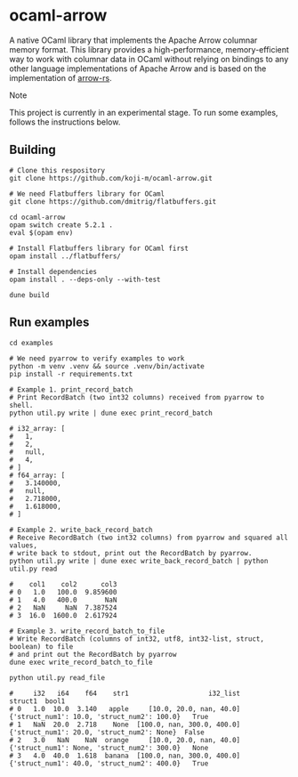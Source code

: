 # ocaml-arrow
A native OCaml library that implements the Apache Arrow columnar memory format.
This library provides a high-performance, memory-efficient way to work with columnar data in OCaml without relying on bindings to any other language implementations of Apache Arrow and is based on the implementation of [arrow-rs](https://github.com/apache/arrow-rs).

> [!NOTE]
> This project is currently in an experimental stage.
> To run some examples, follows the instructions below.

## Building

```shell
# Clone this respository
git clone https://github.com/koji-m/ocaml-arrow.git

# We need Flatbuffers library for OCaml
git clone https://github.com/dmitrig/flatbuffers.git

cd ocaml-arrow
opam switch create 5.2.1 .
eval $(opam env)

# Install Flatbuffers library for OCaml first 
opam install ../flatbuffers/

# Install dependencies
opam install . --deps-only --with-test

dune build
```

## Run examples

```shell
cd examples

# We need pyarrow to verify examples to work
python -m venv .venv && source .venv/bin/activate
pip install -r requirements.txt

# Example 1. print_record_batch
# Print RecordBatch (two int32 columns) received from pyarrow to shell.
python util.py write | dune exec print_record_batch

# i32_array: [
#   1,
#   2,
#   null,
#   4,
# ]
# f64_array: [
#   3.140000,
#   null,
#   2.718000,
#   1.618000,
# ]

# Example 2. write_back_record_batch
# Receive RecordBatch (two int32 columns) from pyarrow and squared all values,
# write back to stdout, print out the RecordBatch by pyarrow.
python util.py write | dune exec write_back_record_batch | python util.py read

#    col1    col2      col3
# 0   1.0   100.0  9.859600
# 1   4.0   400.0       NaN
# 2   NaN     NaN  7.387524
# 3  16.0  1600.0  2.617924

# Example 3. write_record_batch_to_file
# Write RecordBatch (columns of int32, utf8, int32-list, struct, boolean) to file
# and print out the RecordBatch by pyarrow
dune exec write_record_batch_to_file

python util.py read_file

#     i32   i64    f64    str1                    i32_list                                      struct1  bool1
# 0   1.0  10.0  3.140   apple     [10.0, 20.0, nan, 40.0]  {'struct_num1': 10.0, 'struct_num2': 100.0}   True
# 1   NaN  20.0  2.718    None  [100.0, nan, 300.0, 400.0]   {'struct_num1': 20.0, 'struct_num2': None}  False
# 2   3.0   NaN    NaN  orange     [10.0, 20.0, nan, 40.0]  {'struct_num1': None, 'struct_num2': 300.0}   None
# 3   4.0  40.0  1.618  banana  [100.0, nan, 300.0, 400.0]  {'struct_num1': 40.0, 'struct_num2': 400.0}   True
```
